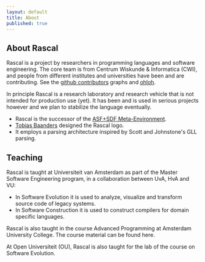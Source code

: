 ```yaml
---
layout: default
title: About
published: true
---
```


## About Rascal

Rascal is a project by researchers in programming languages and software engineering. The core team is from Centrum Wiskunde & Informatica (CWI), and people from different institutes and universities have been and are contributing. See the [github contributors](https://github.com/cwi-swat/rascal/graphs/contributors) graphs and [ohloh](https://www.ohloh.net/p/rascal).

In principle Rascal is a research laboratory and research vehicle that is not intended for production use (yet). It has been and is used in serious projects however and we plan to stabilize the language eventually.

- Rascal is the successor of the [ASF+SDF Meta-Environment](http://www.meta-environment.org/).
- [Tobias Baanders](http://www.tobiasart.eu/) designed the Rascal logo.
- It employs a parsing architecture inspired by Scott and Johnstone's GLL parsing.

## Teaching

Rascal is taught at Universiteit van Amsterdam as part of the Master Software Engineering program, in a collaboration between UvA, HvA and VU:

 - In Software Evolution it is used to analyze, visualize and transform source code of legacy systems.
 - In Software Construction it is used to construct compilers for domain specific languages.

Rascal is also taught in the course Advanced Programming at Amsterdam University College. The course material can be found here.

At Open Universiteit (OU), Rascal is also taught for the lab of the course on Software Evolution.